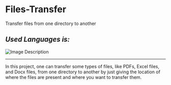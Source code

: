 # Files-Transfer
Transfer files from one directory to another

## _Used Languages is:_

![Image Description](https://d1q6f0aelx0por.cloudfront.net/product-logos/library-python-logo.png)
___

In this project, one can transfer some types of files, like PDFs, Excel files, and Docx files, from one directory to another by just giving the location of where the files are present and where you want to transfer them.
